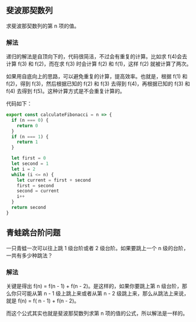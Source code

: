 ## 斐波那契数列

求斐波那契数列的第 n 项的值。

### 解法

递归的解法是自顶向下的，代码很简洁，不过会有重复的计算。比如求 f(4)会去计算 f(3) 和 f(2)，而在求 f(3) 时会计算 f(2) 和 f(1)，这样 f(2) 就被计算了两次。

如果用自底向上的思路，可以避免重复的计算，提高效率。也就是，根据 f(1) 和 f(2)，得到 f(3)，然后根据已知的 f(2) 和 f(3) 去得到 f(4)，再根据已知的 f(3) 和 f(4) 去得到 f(5)。这种计算方式是不会重复计算的。

代码如下：

```js
export const calculateFibonacci = n => {
  if (n === 0) {
    return 0
  }
  if (n === 1) {
    return 1
  }

  let first = 0
  let second = 1
  let i = 2
  while (i <= n) {
    let current = first + second
    first = second
    second = current
    i++
  }
  return second
}
```

## 青蛙跳台阶问题

一只青蛙一次可以往上跳 1 级台阶或者 2 级台阶。如果要跳上一个 n 级的台阶，一共有多少种跳法？

### 解法

关键是得出 f(n) = f(n - 1) + f(n - 2)。是这样的，如果你要跳上第 n 级台阶，那么你只可能从第 n - 1 级上跳上来或者从第 n - 2 级跳上来，那么从跳法上来说，就是 f(n) = f( n - 1) + f(n - 2)。

而这个公式其实也就是斐波那契数列求第 n 项的值的公式，所以解法是一样的。
